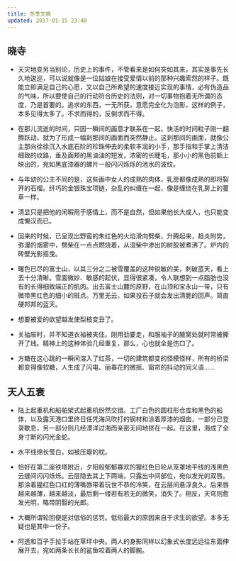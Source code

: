 ```yaml
---
title: 冬季文摘
updated: 2017-01-15 23:40
---
```


## 晓寺

+ 天灾地变另当别论，历史上的事件，不管看来是如何突如其来，其实是事先长久地逡巡，可以说就像是一位姑娘在接受爱情以前的那种兴趣索然的样子。既能立即满足自己的心愿，又以自己所希望的速度接近实现的事情，必有伪造品的气味，所以要使自己的行动符合历史的法则，对一切事物抱着无所谓的态度，乃是首要的。追求的东西，一无所获，意愿完全化为泡影，这样的例子，本多见得太多了。不求而得的，反倒求而不得。

+ 在那儿流逝的时间，只因一瞬间的画意才联系在一起，快活的时间粒子刚一翻腾跃动，就为了形成一幅刹那间的画面而突然静止。这刹那间的画面，就像公主那向徐徐沉入水底石阶的珍珠伸去的柔软丰润的小手，那手指和手掌上清洁细致的纹路，垂及面颊的黑油油的短发，浓密的长睫毛，那小小的黑色前额上映出的，宛如黑底漆器的螺片一般闪闪烁烁的池水的波纹。

+ 与年幼的公主不同的是，这些画中女人的成熟的肉体，乳房都像成熟的即将裂开的石榴。纤巧的金银珠宝项链，杂乱的纠缠在一起，像是缠绕在乳房上的蔓草一样。

+ 清显只是把他的闲暇用于感情上，而不是自然，但如果他长大成人，也只能变成懒汉而已。

+ 回来的时候，已呈现出野蛮的朱红色的火焰滑向劈柴，升腾起来，趋炎附势，弥漫的烟雾中，劈柴在一点点燃烧着，从湿柴中渗出的树胶被煮沸了。炉内的砖壁光影摇曳。

+ 曙色已尽的富士山，以其三分之二被雪覆盖的这种锐敏的美，刺破蓝天，看上去十分清晰。雪面微妙、敏感的起伏，显得很紧凑，令人联想到一点脂肪也没有的长得细致端正的肌肉。出去富士山麓的原野，在山顶和宝永山一带，只有微带黑红色的细小的斑点。万里无云，如果投石子就会发出清脆的回声。简直硬邦邦的蓝天。

+ 想要被爱的欲望越发使梨枝变丑了。

+ 关抽屉时，并不知道衣袖被夹住。刚用劲要走，和服袖子的腋窝处就时常被撕开了线。精神上的这种体验几经重复，那么，心也就全是伤口了。

+ 方糖在这心跳的一瞬间溶入了红茶，一切的建筑都变的怪模怪样，所有的桥梁都变得像软糖，人生成了闪电、丽春花的微摇、窗帘的抖动的同义语......

## 天人五衰

+ 陆上起重机和船舶架式起重机纷然交错。工厂白色的圆柱形仓库和黑色的船体，以及露天港口里终日任凭海风吹打的钢材和涂着厚漆的烟囱，一部分已登录歇息，另一部分则几经漂洋过海而亲密无间地挤在一起。在这里，海成了全身寸断的闪光金蛇。

+ 水平线绵长莹白，如被压瘪的枕。

+ 恰好在第二座铁塔附近，夕阳般郁郁寡欢的猩红色日轮从笼罩地平线的浅黑色云缝间闪闪烁烁。云层隐去其上下两端，只露出中间部位，宛似发光的双唇。那涂着猩红色口红的薄嘴唇带着玩世不恭的冷笑，在云层间悬浮良久。后来唇越来越薄，越来越淡，最后剩一缕若有若无的微笑，消失了。相反，天穹则愈发光明，略带阴翳的光郎。

+ 大概所谓轮回便是对低俗的惩罚。低俗最大的原因来自于求生的欲望。本多无疑也是其中一份子。

+ 阿透和百子手拉手站在草坪中央。两人的身影同样以幻象式长度远远往东面伸展开去，宛如两条长长的鲨鱼咬着两人的脚腕。
